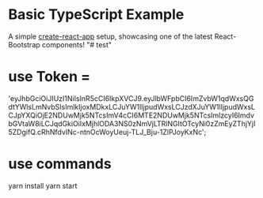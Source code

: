 # Basic TypeScript Example

A simple [create-react-app](CRA-README.md) setup, showcasing one of the latest React-Bootstrap components!
"# test" 


# use Token =
  'eyJhbGciOiJIUzI1NiIsInR5cCI6IkpXVCJ9.eyJlbWFpbCI6ImZvbW1qdWxsQGdtYWlsLmNvbSIsImlkIjoxMDkxLCJuYW1lIjpudWxsLCJzdXJuYW1lIjpudWxsLCJpYXQiOjE2NDUwMjk5NTcsImV4cCI6MTE2NDUwMjk5NTcsImlzcyI6ImdvbGVtaW8iLCJqdGkiOiIxMjhlODA3NS0zNmVjLTRlNGItOTcyNi0zZmEyZThjYjI5ZDgifQ.cRhNfdvINc-ntnOcWoyUeuj-TLJ_Bju-1ZlPJoyKxNc';

# use commands 
yarn install
yarn start